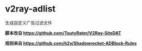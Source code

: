 # v2ray-adlist

生成自定义广告过滤文件

**脚本改自 https://github.com/ToutyRater/V2Ray-SiteDAT**

**规则来自 https://github.com/h2y/Shadowrocket-ADBlock-Rules**
